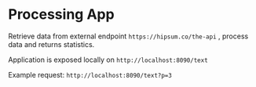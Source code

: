 # Processing App
 Retrieve data from external endpoint ```https://hipsum.co/the-api``` , process data and returns statistics. 

Application is exposed locally on ```http://localhost:8090/text```

Example request: ```http://localhost:8090/text?p=3```

[//]: # (todo: add more details)